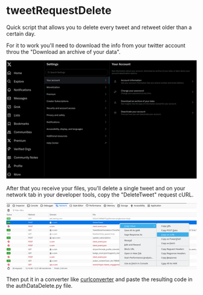 # tweetRequestDelete
Quick script that allows you to delete every tweet and retweet older than a certain day.

For it to work you'll need to download the info from your twitter account throu the "Download an archive of your data".

![path to image](https://raw.githubusercontent.com/Garobi/tweetRequestDelete/main/images/DownloadData.png?raw=true)

After that you receive your files, you'll delete a single tweet and on your network tab in your developer tools, copy the "DeleteTweet" request cURL.

![curl](https://github.com/Garobi/tweetRequestDelete/blob/main/images/GetCurl.png?raw=true)

Then put it in a converter like [curlconverter](curlconverter.com) and paste the resulting code in the authDataDelete.py file.